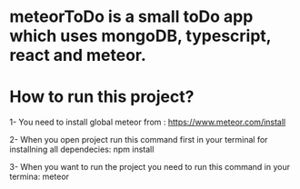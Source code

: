 # meteorToDo is a small toDo app which uses mongoDB, typescript, react and meteor. 

# How to run this project?

1- You need to install global meteor from : https://www.meteor.com/install   

2- When you open project run this command first in your terminal for installning all dependecies: npm install 

3- When you want to run the project you need to run this command in your termina: meteor
